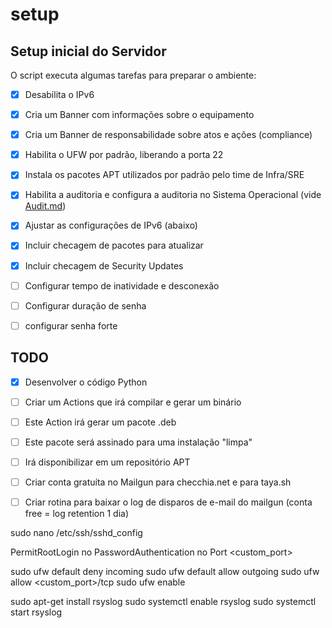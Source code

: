 # setup

## Setup inicial do Servidor
O script executa algumas tarefas para preparar o ambiente:
- [x] Desabilita o IPv6
- [x] Cria um Banner com informações sobre o equipamento
- [x] Cria um Banner de responsabilidade sobre atos e ações (compliance)
- [x] Habilita o UFW por padrão, liberando a porta 22
- [x] Instala os pacotes APT utilizados por padrão pelo time de Infra/SRE
- [x] Habilita a auditoria e configura a auditoria no Sistema Operacional (vide [Audit.md](./AUDIT.md))
- [x] Ajustar as configurações de IPv6 (abaixo)
- [x] Incluir checagem de pacotes para atualizar
- [x] Incluir checagem de Security Updates 
- [ ] Configurar tempo de inatividade e desconexão
- [ ] Configurar duração de senha
- [ ] configurar senha forte


## TODO
- [x] Desenvolver o código Python
- [ ] Criar um Actions que irá compilar e gerar um binário
- [ ] Este Action irá gerar um pacote .deb
- [ ] Este pacote será assinado para uma instalação "limpa"
- [ ] Irá disponibilizar em um repositório APT
- [ ] Criar conta gratuíta no Mailgun para checchia.net e para taya.sh
- [ ] Criar rotina para baixar o log de disparos de e-mail do mailgun (conta free = log retention 1 dia)



sudo nano /etc/ssh/sshd_config

PermitRootLogin no
PasswordAuthentication no
Port <custom_port>

sudo ufw default deny incoming
sudo ufw default allow outgoing
sudo ufw allow <custom_port>/tcp
sudo ufw enable


sudo apt-get install rsyslog
sudo systemctl enable rsyslog
sudo systemctl start rsyslog
